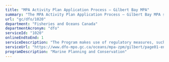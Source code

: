 ```yaml
---
title: "MPA Activity Plan Application Process – Gilbert Bay MPA"
summary: "The MPA Activity Plan Application Process – Gilbert Bay MPA service from Fisheries and Oceans Canada is available end-to-end online, according to the GC Service Inventory."
url: "gc/dfo/1020"
department: "Fisheries and Oceans Canada"
departmentAcronym: "dfo"
serviceId: "1020"
onlineEndtoEnd: 1
serviceDescription: "The Program makes use of regulatory measures, such as Marine Protected Areas (MPAs) Regulations in which  prohibitions and allowed activities are detailed, to conserve and sustainably manage marine ecosystems. Activity plans must be submitted to the relevant DFO Regional authority for specific activities, to ensure human activities within the MPA are compliant and consistent with the regulation and objectives of the MPA."
serviceUrl: "https://www.dfo-mpo.gc.ca/oceans/mpa-zpm/gilbert/page01-eng.html"
programDescription: "Marine Planning and Conservation"
---
```

